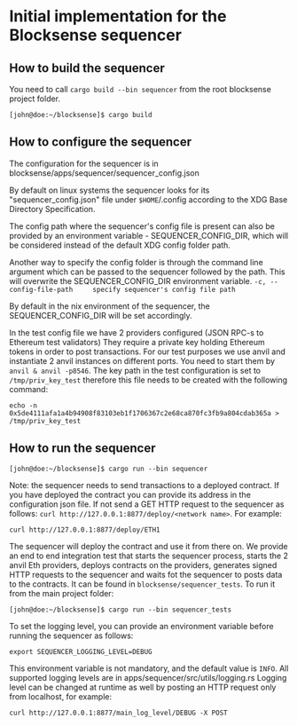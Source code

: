 # Initial implementation for the Blocksense sequencer

## How to build the sequencer

You need to call `cargo build --bin sequencer` from the root blocksense project folder.

```
[john@doe:~/blocksense]$ cargo build
```

## How to configure the sequencer

The configuration for the sequencer is in blocksense/apps/sequencer/sequencer_config.json

By default on linux systems the sequencer looks for its "sequencer_config.json" file
under `$HOME`/.config according to the XDG Base Directory Specification.

The config path where the sequencer's config file is present can also be provided by
an environment variable - SEQUENCER_CONFIG_DIR, which will be considered instead of
the default XDG config folder path.

Another way to specify the config folder is through the command line argument which can
be passed to the sequencer followed by the path. This will overwrite the SEQUENCER_CONFIG_DIR
environment variable.
`-c, --config-file-path     specify sequencer's config file path`

By default in the nix environment of the sequencer, the SEQUENCER_CONFIG_DIR will be set
accordingly.

In the test config file we have 2 providers configured (JSON RPC-s to Ethereum test validators)
They require a private key holding Ethereum tokens in order to post transactions. For our test
purposes we use anvil and instantiate 2 anvil instances on different ports. You need to start them
by `anvil & anvil -p8546`. The key path in the test configuration is set to `/tmp/priv_key_test`
therefore this file needs to be created with the following command:

```
echo -n 0x5de4111afa1a4b94908f83103eb1f1706367c2e68ca870fc3fb9a804cdab365a > /tmp/priv_key_test
```

## How to run the sequencer

```
[john@doe:~/blocksense]$ cargo run --bin sequencer
```

Note: the sequencer needs to send transactions to a deployed contract. If you have deployed the contract you can provide its
address in the configuration json file. If not send a GET HTTP request to the sequencer as follows: `curl http://127.0.0.1:8877/deploy/<network name>`.
For example:

```
curl http://127.0.0.1:8877/deploy/ETH1
```

The sequencer will deploy the contract and use it from there on. We provide an end to end integration test that starts
the sequencer process, starts the 2 anvil Eth providers, deploys contracts on the providers, generates signed HTTP requests
to the sequencer and waits fot the sequencer to posts data to the contracts. It can be found in
`blocksense/sequencer_tests`. To run it from the main project folder:

```
[john@doe:~/blocksense]$ cargo run --bin sequencer_tests
```

To set the logging level, you can provide an environment variable before running the sequencer as follows:

```
export SEQUENCER_LOGGING_LEVEL=DEBUG
```

This environment variable is not mandatory, and the default value is `INFO`. All supported logging levels are in apps/sequencer/src/utils/logging.rs
Logging level can be changed at runtime as well by posting an HTTP request only from localhost, for example:

```
curl http://127.0.0.1:8877/main_log_level/DEBUG -X POST
```
